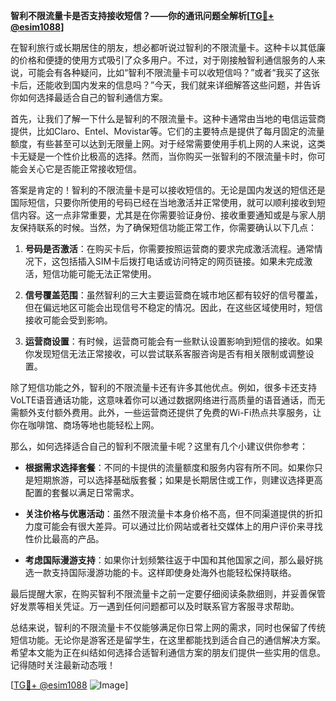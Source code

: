 **智利不限流量卡是否支持接收短信？——你的通讯问题全解析[[TG💪+ @esim1088](https://t.me/s/esim1088)]**

在智利旅行或长期居住的朋友，想必都听说过智利的不限流量卡。这种卡以其低廉的价格和便捷的使用方式吸引了众多用户。不过，对于刚接触智利通信服务的人来说，可能会有各种疑问，比如“智利不限流量卡可以收短信吗？”或者“我买了这张卡后，还能收到国内发来的信息吗？”今天，我们就来详细解答这些问题，并告诉你如何选择最适合自己的智利通信方案。

首先，让我们了解一下什么是智利的不限流量卡。这种卡通常由当地的电信运营商提供，比如Claro、Entel、Movistar等。它们的主要特点是提供了每月固定的流量额度，有些甚至可以达到无限量上网。对于经常需要使用手机上网的人来说，这类卡无疑是一个性价比极高的选择。然而，当你购买一张智利的不限流量卡时，你可能会关心它是否能正常接收短信。

答案是肯定的！智利的不限流量卡是可以接收短信的。无论是国内发送的短信还是国际短信，只要你所使用的号码已经在当地激活并正常使用，就可以顺利接收到短信内容。这一点非常重要，尤其是在你需要验证身份、接收重要通知或是与家人朋友保持联系的时候。当然，为了确保短信功能正常工作，你需要确认以下几点：

1. **号码是否激活**：在购买卡后，你需要按照运营商的要求完成激活流程。通常情况下，这包括插入SIM卡后拨打电话或访问特定的网页链接。如果未完成激活，短信功能可能无法正常使用。
   
2. **信号覆盖范围**：虽然智利的三大主要运营商在城市地区都有较好的信号覆盖，但在偏远地区可能会出现信号不稳定的情况。因此，在这些区域使用时，短信接收可能会受到影响。

3. **运营商设置**：有时候，运营商可能会有一些默认设置影响到短信的接收。如果你发现短信无法正常接收，可以尝试联系客服咨询是否有相关限制或调整设置。

除了短信功能之外，智利的不限流量卡还有许多其他优点。例如，很多卡还支持VoLTE语音通话功能，这意味着你可以通过数据网络进行高质量的语音通话，而无需额外支付额外费用。此外，一些运营商还提供了免费的Wi-Fi热点共享服务，让你在咖啡馆、商场等地也能轻松上网。

那么，如何选择适合自己的智利不限流量卡呢？这里有几个小建议供你参考：

- **根据需求选择套餐**：不同的卡提供的流量额度和服务内容有所不同。如果你只是短期旅游，可以选择基础版套餐；如果是长期居住或工作，则建议选择更高配置的套餐以满足日常需求。
  
- **关注价格与优惠活动**：虽然不限流量卡本身价格不高，但不同渠道提供的折扣力度可能会有很大差异。可以通过比价网站或者社交媒体上的用户评价来寻找性价比最高的产品。

- **考虑国际漫游支持**：如果你计划频繁往返于中国和其他国家之间，那么最好挑选一款支持国际漫游功能的卡。这样即使身处海外也能轻松保持联络。

最后提醒大家，在购买智利不限流量卡之前一定要仔细阅读条款细则，并妥善保管好发票等相关凭证。万一遇到任何问题都可以及时联系官方客服寻求帮助。

总结来说，智利的不限流量卡不仅能够满足你日常上网的需求，同时也保留了传统短信功能。无论你是游客还是留学生，在这里都能找到适合自己的通信解决方案。希望本文能为正在纠结如何选择合适智利通信方案的朋友们提供一些实用的信息。记得随时关注最新动态哦！

[[TG💪+ @esim1088](https://t.me/s/esim1088) ![Image](https://i.postimg.cc/4NQfJmqS/Snipaste-2025-05-13-00-14-12.png)]